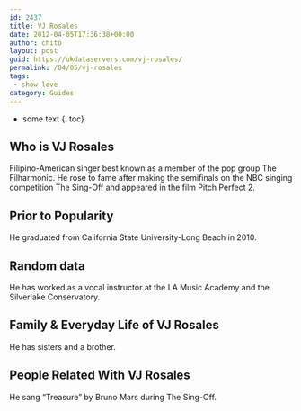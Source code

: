 ```yaml
---
id: 2437
title: VJ Rosales
date: 2012-04-05T17:36:38+00:00
author: chito
layout: post
guid: https://ukdataservers.com/vj-rosales/
permalink: /04/05/vj-rosales
tags:
 - show love
category: Guides
---
```


* some text
{: toc}
          
          
## Who is  VJ Rosales
                  
                  
                  
Filipino-American singer best known as a member of the pop group The Filharmonic. He rose to fame after making the semifinals on the NBC singing competition The Sing-Off and appeared in the film Pitch Perfect 2.
                  
                
                
                
## Prior to Popularity 
                  
                  
                  
He graduated from California State University-Long Beach in 2010.
                  
                
                
                
## Random data 
                  
                  
                  
He has worked as a vocal instructor at the LA Music Academy and the Silverlake Conservatory.
                  
                
                
                
## Family & Everyday Life of VJ Rosales
                  
                  
                  
He has sisters and a brother.
                  
                
                
                
## People Related With  VJ Rosales
                  
                  
                  
He sang &#8220;Treasure&#8221; by Bruno Mars during The Sing-Off.
                  
                
              
            
          
          
          
    
    
  
